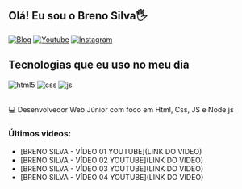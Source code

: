 ## Olá! Eu sou o Breno Silva🖐️

[![Blog](https://img.shields.io/website?label=brenosilva.com.br&style=for-the-badge&url=https://brenosilva.com.br/)](https://brenosilva.com.br/)
[![Youtube](https://img.shields.io/badge/YouTube-FF0000?style=for-the-badge&logo=youtube&logoColor=white)](https://www.youtube.com/@Brenosilva.r)
[![Instagram](https://img.shields.io/badge/Instagram-E4405F?style=for-the-badge&logo=instagram&logoColor=white)](https://www.instagram.com/__breno__silva__/)

## Tecnologias que eu uso no meu dia

<div style="display: inline_block">
  <img align="center" alt="html5" src="https://img.shields.io/badge/HTML5-E34F26?style=for-the-badge&logo=html5&logoColor=white" />
  <img align="center" alt="css" src="https://img.shields.io/badge/CSS3-1572B6?style=for-the-badge&logo=css3&logoColor=white" />
  <img align="center" alt="js" src="https://img.shields.io/badge/JavaScript-F7DF1E?style=for-the-badge&logo=javascript&logoColor=black" />
</div><br/>

💻 Desenvolvedor Web Júnior com foco em Html, Css, JS e Node.js

### Últimos videos:
- [BRENO SILVA - VÍDEO 01 YOUTUBE](LINK DO VIDEO)<br/>
- [BRENO SILVA - VÍDEO 02 YOUTUBE](LINK DO VIDEO)<br/>
- [BRENO SILVA - VÍDEO 03 YOUTUBE](LINK DO VIDEO)<br/>
- [BRENO SILVA - VÍDEO 04 YOUTUBE](LINK DO VIDEO)<br/>
